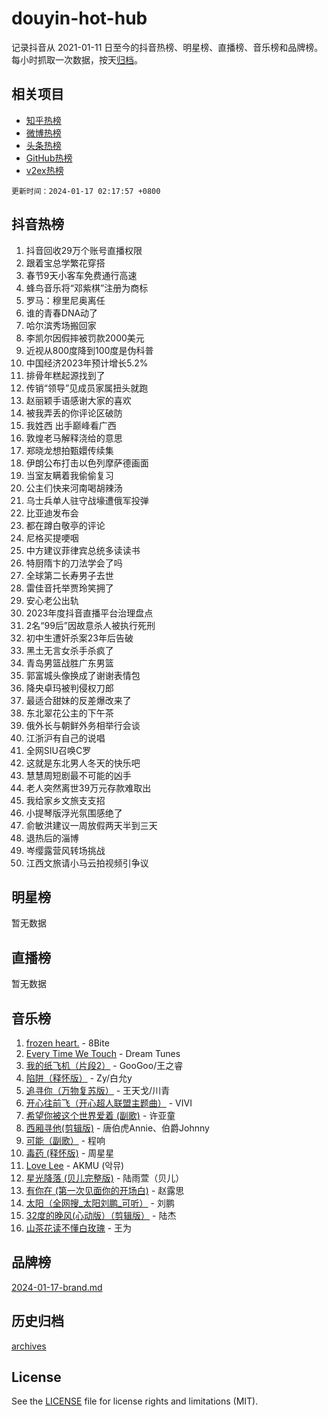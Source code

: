 # douyin-hot-hub

记录抖音从 2021-01-11 日至今的抖音热榜、明星榜、直播榜、音乐榜和品牌榜。每小时抓取一次数据，按天[归档](archives)。

## 相关项目

- [知乎热榜](https://github.com/lonnyzhang423/zhihu-hot-hub)
- [微博热榜](https://github.com/lonnyzhang423/weibo-hot-hub)
- [头条热榜](https://github.com/lonnyzhang423/toutiao-hot-hub)
- [GitHub热榜](https://github.com/lonnyzhang423/github-hot-hub)
- [v2ex热榜](https://github.com/lonnyzhang423/v2ex-hot-hub)


`更新时间：2024-01-17 02:17:57 +0800`

## 抖音热榜

1. 抖音回收29万个账号直播权限
1. 跟着宝总学繁花穿搭
1. 春节9天小客车免费通行高速
1. 蜂鸟音乐将“邓紫棋”注册为商标
1. 罗马：穆里尼奥离任
1. 谁的青春DNA动了
1. 哈尔滨秀场搬回家
1. 李凯尔因假摔被罚款2000美元
1. 近视从800度降到100度是伪科普
1. 中国经济2023年预计增长5.2%
1. 排骨年糕起源找到了
1. 传销“领导”见成员家属扭头就跑
1. 赵丽颖手语感谢大家的喜欢
1. 被我弄丢的你评论区破防
1. 我姓西 出手巅峰看广西
1. 敦煌老马解释浇给的意思
1. 郑晓龙想拍甄嬛传续集
1. 伊朗公布打击以色列摩萨德画面
1. 当室友瞒着我偷偷复习
1. 公主们快来河南喝胡辣汤
1. 乌士兵单人驻守战壕遭俄军投弹
1. 比亚迪发布会
1. 都在蹲白敬亭的评论
1. 尼格买提哽咽
1. 中方建议菲律宾总统多读读书
1. 特厨隋卞的刀法学会了吗
1. 全球第二长寿男子去世
1. 雷佳音托举贾玲笑拥了
1. 安心老公出轨
1. 2023年度抖音直播平台治理盘点
1. 2名“99后”因故意杀人被执行死刑
1. 初中生遭奸杀案23年后告破
1. 黑土无言女杀手杀疯了
1. 青岛男篮战胜广东男篮
1. 郭富城头像换成了谢谢表情包
1. 降央卓玛被判侵权刀郎
1. 最适合甜妹的反差爆改来了
1. 东北翠花公主的下午茶
1. 俄外长与朝鲜外务相举行会谈
1. 江浙沪有自己的说唱
1. 全网SIU召唤C罗
1. 这就是东北男人冬天的快乐吧
1. 慧慧周短剧最不可能的凶手
1. 老人突然离世39万元存款难取出
1. 我给家乡文旅支支招
1. 小提琴版浮光氛围感绝了
1. 俞敏洪建议一周放假两天半到三天
1. 退热后的淄博
1. 岑缨露营风转场挑战
1. 江西文旅请小马云拍视频引争议

## 明星榜

暂无数据

## 直播榜

暂无数据

## 音乐榜

1. [frozen heart.](https://sf6-cdn-tos.douyinstatic.com/obj/tos-cn-ve-2774/oIIWJfyjIACZA9zQMtnJ6hQQhFC4vhCupoRBsO) - 8Bite
1. [Every Time We Touch](https://sf86-cdn-tos.douyinstatic.com/obj/tos-cn-ve-2774/ogN6lUKQeBBfEVhIOMikG1CcJjugxk1tztZyhP) - Dream Tunes
1. [我的纸飞机（片段2）](https://sf6-cdn-tos.douyinstatic.com/obj/tos-cn-ve-2774/oM2ZrKcg2CD5AeRB2gkeXOFB1IxAGJdZPazYHf) - GooGoo/王之睿
1. [陷阱（释怀版）](https://sf3-cdn-tos.douyinstatic.com/obj/tos-cn-ve-2774/oE8C21LeZrzKLDFfQYgMzx4GAIHageG5IzayY7) - Zy/白允y
1. [追寻你（万物复苏版）](https://sf86-cdn-tos.douyinstatic.com/obj/tos-cn-ve-2774/oYeAZJsbjIDit9APmBg8u6uDUQnHmoCf3gbo74) - 王天戈/川青
1. [开心往前飞（开心超人联盟主题曲）](https://sf6-cdn-tos.douyinstatic.com/obj/tos-cn-ve-2774/9d8fb7c82cf1421fb93a9fe925275e0a) - VIVI
1. [希望你被这个世界爱着 (副歌)](https://sf86-cdn-tos.douyinstatic.com/obj/tos-cn-ve-2774/oUHCmWQfZlE3QQBKBeD8rCFLpJzPgCpImhsxMt) - 许亚童
1. [西厢寻他(剪辑版)](https://sf86-cdn-tos.douyinstatic.com/obj/tos-cn-ve-2774/oUsAVfAQKlRNxEv5qxvIB8o5qmIWUcXbzJKJhw) - 唐伯虎Annie、伯爵Johnny
1. [可能（副歌）](https://sf86-cdn-tos.douyinstatic.com/obj/tos-cn-ve-2774/cde1731888894259b333569393c2fb51) - 程响
1. [毒药 (释怀版)](https://sf86-cdn-tos.douyinstatic.com/obj/tos-cn-ve-2774/oYILMEAzspdZBIzy4frJNB8ZHPHWAhiwowd4Ad) - 周星星
1. [Love Lee](https://sf86-cdn-tos.douyinstatic.com/obj/tos-cn-ve-2774/o05GbkJGbCBTdDnMtB0fwOYgkeZp23vrWQDQBS) - AKMU (악뮤)
1. [星光降落 (贝儿完整版)](https://sf6-cdn-tos.douyinstatic.com/obj/tos-cn-ve-2774/okwB9hAwyAtsFFkFBzAX1hOOfQuIoMNs0W2Mwr) - 陆雨萱（贝儿）
1. [有你在 (第一次见面你的开场白)](https://sf86-cdn-tos.douyinstatic.com/obj/tos-cn-ve-2774/oAthrQ3ClJBfI57uBoFEgNDYtNCZ0TSYQQfxQ0) - 赵露思
1. [太阳（全网搜_太阳刘鹏_可听）](https://sf86-cdn-tos.douyinstatic.com/obj/tos-cn-ve-2774/ogWbyIQnlBFImVbeDocRdCIYtBHlbJXgfZMvgz) - 刘鹏
1. [32度的晚风(心动版）（剪辑版）](https://sf86-cdn-tos.douyinstatic.com/obj/tos-cn-ve-2774/owNyabsyWdzUulxhoJfK8IBXgp0UMQAHpvGh2B) - 陆杰
1. [山茶花读不懂白玫瑰](https://sf86-cdn-tos.douyinstatic.com/obj/tos-cn-ve-2774/osfn8B7DktrRHEPJgPCfDbw7QDQEkwC16BxZg9) - 王为

## 品牌榜

[2024-01-17-brand.md](archives/2024-01-17-brand.md)

## 历史归档

[archives](archives)

## License

See the [LICENSE](LICENSE) file for license rights and limitations (MIT).
